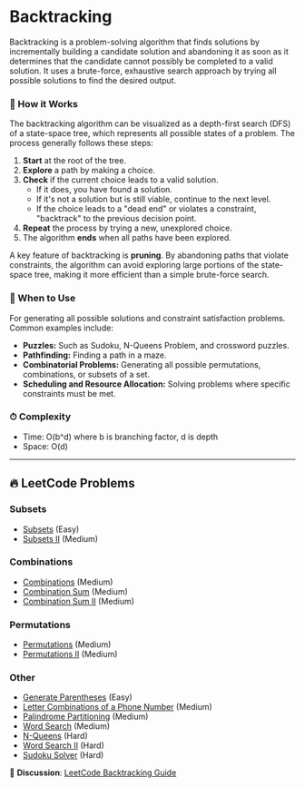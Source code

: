 # Backtracking

Backtracking is a problem-solving algorithm that finds solutions by incrementally building a candidate solution and abandoning it as soon as it determines that the candidate cannot possibly be completed to a valid solution. It uses a brute-force, exhaustive search approach by trying all possible solutions to find the desired output.

### 🤔 How it Works

The backtracking algorithm can be visualized as a depth-first search (DFS) of a state-space tree, which represents all possible states of a problem. The process generally follows these steps:

1.  **Start** at the root of the tree.
2.  **Explore** a path by making a choice.
3.  **Check** if the current choice leads to a valid solution.
    *   If it does, you have found a solution.
    *   If it's not a solution but is still viable, continue to the next level.
    *   If the choice leads to a "dead end" or violates a constraint, "backtrack" to the previous decision point.
4.  **Repeat** the process by trying a new, unexplored choice.
5.  The algorithm **ends** when all paths have been explored.

A key feature of backtracking is **pruning**. By abandoning paths that violate constraints, the algorithm can avoid exploring large portions of the state-space tree, making it more efficient than a simple brute-force search.

### 📖 When to Use
For generating all possible solutions and constraint satisfaction problems. Common examples include:

*   **Puzzles:** Such as Sudoku, N-Queens Problem, and crossword puzzles.
*   **Pathfinding:** Finding a path in a maze.
*   **Combinatorial Problems:** Generating all possible permutations, combinations, or subsets of a set.
*   **Scheduling and Resource Allocation:** Solving problems where specific constraints must be met.

### ⏱ Complexity
- Time: O(b^d) where b is branching factor, d is depth
- Space: O(d)

---

## 🔥 LeetCode Problems

### Subsets
- [Subsets](https://leetcode.com/problems/subsets/) (Easy)
- [Subsets II](https://leetcode.com/problems/subsets-ii/) (Medium)

### Combinations
- [Combinations](https://leetcode.com/problems/combinations/) (Medium)
- [Combination Sum](https://leetcode.com/problems/combination-sum/) (Medium)
- [Combination Sum II](https://leetcode.com/problems/combination-sum-ii/) (Medium)

### Permutations
- [Permutations](https://leetcode.com/problems/permutations/) (Medium)
- [Permutations II](https://leetcode.com/problems/permutations-ii/) (Medium)

### Other
- [Generate Parentheses](https://leetcode.com/problems/generate-parentheses/) (Easy)
- [Letter Combinations of a Phone Number](https://leetcode.com/problems/letter-combinations-of-a-phone-number/) (Medium)
- [Palindrome Partitioning](https://leetcode.com/problems/palindrome-partitioning/) (Medium)
- [Word Search](https://leetcode.com/problems/word-search/) (Medium)
- [N-Queens](https://leetcode.com/problems/n-queens/) (Hard)
- [Word Search II](https://leetcode.com/problems/word-search-ii/) (Hard)
- [Sudoku Solver](https://leetcode.com/problems/sudoku-solver/) (Hard)


💬 **Discussion**: [LeetCode Backtracking Guide](https://leetcode.com/discuss/general-discussion/657507/)